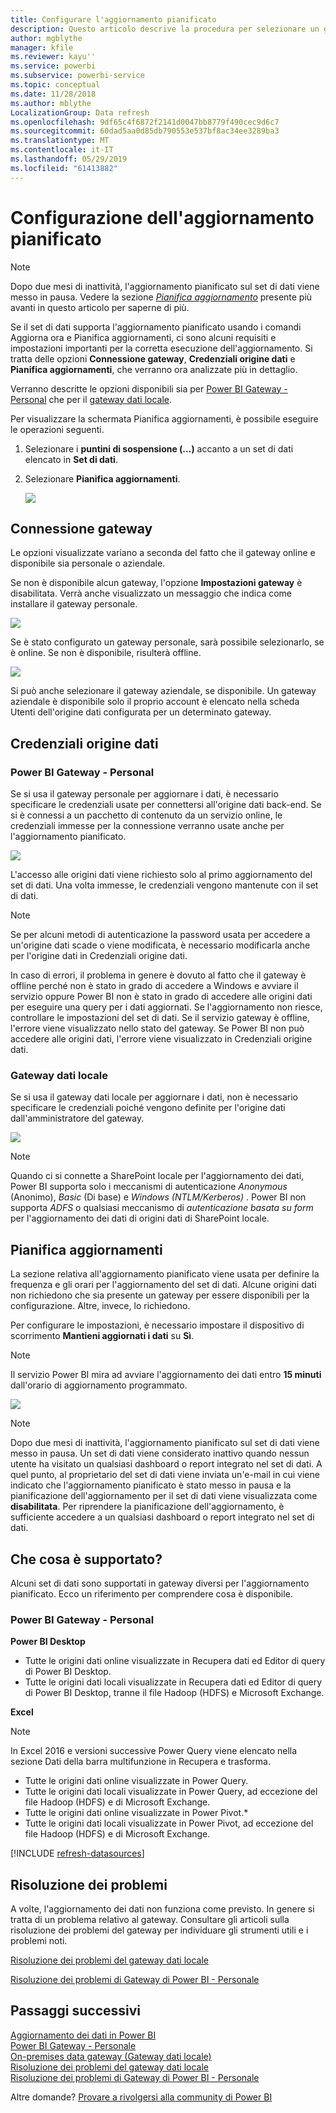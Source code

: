 ```yaml
---
title: Configurare l'aggiornamento pianificato
description: Questo articolo descrive la procedura per selezionare un gateway e configurare l'aggiornamento pianificato.
author: mgblythe
manager: kfile
ms.reviewer: kayu''
ms.service: powerbi
ms.subservice: powerbi-service
ms.topic: conceptual
ms.date: 11/28/2018
ms.author: mblythe
LocalizationGroup: Data refresh
ms.openlocfilehash: 9df65c4f6872f2141d0047bb8779f490cec9d6c7
ms.sourcegitcommit: 60dad5aa0d85db790553e537bf8ac34ee3289ba3
ms.translationtype: MT
ms.contentlocale: it-IT
ms.lasthandoff: 05/29/2019
ms.locfileid: "61413882"
---
```

# <a name="configuring-scheduled-refresh"></a>Configurazione dell'aggiornamento pianificato

>[!NOTE]
>Dopo due mesi di inattività, l'aggiornamento pianificato sul set di dati viene messo in pausa. Vedere la sezione [*Pianifica aggiornamento*](#schedule-refresh) presente più avanti in questo articolo per saperne di più.
> 
> 

Se il set di dati supporta l'aggiornamento pianificato usando i comandi Aggiorna ora e Pianifica aggiornamenti, ci sono alcuni requisiti e impostazioni importanti per la corretta esecuzione dell'aggiornamento. Si tratta delle opzioni **Connessione gateway**, **Credenziali origine dati** e **Pianifica aggiornamenti**, che verranno ora analizzate più in dettaglio.

Verranno descritte le opzioni disponibili sia per [Power BI Gateway - Personal](service-gateway-personal-mode.md) che per il [gateway dati locale](service-gateway-onprem.md).

Per visualizzare la schermata Pianifica aggiornamenti, è possibile eseguire le operazioni seguenti.

1. Selezionare i **puntini di sospensione (...)** accanto a un set di dati elencato in **Set di dati**.
2. Selezionare **Pianifica aggiornamenti**.
   
    ![](media/refresh-scheduled-refresh/dataset-menu.png)

## <a name="gateway-connection"></a>Connessione gateway
Le opzioni visualizzate variano a seconda del fatto che il gateway online e disponibile sia personale o aziendale.

Se non è disponibile alcun gateway, l'opzione **Impostazioni gateway** è disabilitata. Verrà anche visualizzato un messaggio che indica come installare il gateway personale.

![](media/refresh-scheduled-refresh/gateway-not-configured.png)

Se è stato configurato un gateway personale, sarà possibile selezionarlo, se è online. Se non è disponibile, risulterà offline.

![](media/refresh-scheduled-refresh/gateway-connection.png)

Si può anche selezionare il gateway aziendale, se disponibile. Un gateway aziendale è disponibile solo il proprio account è elencato nella scheda Utenti dell'origine dati configurata per un determinato gateway.

## <a name="data-source-credentials"></a>Credenziali origine dati
### <a name="power-bi-gateway---personal"></a>Power BI Gateway - Personal
Se si usa il gateway personale per aggiornare i dati, è necessario specificare le credenziali usate per connettersi all'origine dati back-end. Se si è connessi a un pacchetto di contenuto da un servizio online, le credenziali immesse per la connessione verranno usate anche per l'aggiornamento pianificato.

![](media/refresh-scheduled-refresh/data-source-credentials-pgw.png)

L'accesso alle origini dati viene richiesto solo al primo aggiornamento del set di dati. Una volta immesse, le credenziali vengono mantenute con il set di dati.

> [!NOTE]
> Se per alcuni metodi di autenticazione la password usata per accedere a un'origine dati scade o viene modificata, è necessario modificarla anche per l'origine dati in Credenziali origine dati.
> 
> 

In caso di errori, il problema in genere è dovuto al fatto che il gateway è offline perché non è stato in grado di accedere a Windows e avviare il servizio oppure Power BI non è stato in grado di accedere alle origini dati per eseguire una query per i dati aggiornati. Se l'aggiornamento non riesce, controllare le impostazioni del set di dati. Se il servizio gateway è offline, l'errore viene visualizzato nello stato del gateway. Se Power BI non può accedere alle origini dati, l'errore viene visualizzato in Credenziali origine dati.

### <a name="on-premises-data-gateway"></a>Gateway dati locale
Se si usa il gateway dati locale per aggiornare i dati, non è necessario specificare le credenziali poiché vengono definite per l'origine dati dall'amministratore del gateway.

![](media/refresh-scheduled-refresh/data-source-credentials-egw.png)

> [!NOTE]
> Quando ci si connette a SharePoint locale per l'aggiornamento dei dati, Power BI supporta solo i meccanismi di autenticazione *Anonymous* (Anonimo), *Basic* (Di base) e *Windows (NTLM/Kerberos)* . Power BI non supporta *ADFS* o qualsiasi meccanismo di *autenticazione basata su form* per l'aggiornamento dei dati di origini dati di SharePoint locale.
> 
> 

## <a name="schedule-refresh"></a>Pianifica aggiornamenti
La sezione relativa all'aggiornamento pianificato viene usata per definire la frequenza e gli orari per l'aggiornamento del set di dati. Alcune origini dati non richiedono che sia presente un gateway per essere disponibili per la configurazione. Altre, invece, lo richiedono.

Per configurare le impostazioni, è necessario impostare il dispositivo di scorrimento **Mantieni aggiornati i dati** su **Sì**.

> [!NOTE]
> Il servizio Power BI mira ad avviare l'aggiornamento dei dati entro **15 minuti** dall'orario di aggiornamento programmato.
> 
> 

![](media/refresh-scheduled-refresh/scheduled-refresh.png)

> [!NOTE]
> Dopo due mesi di inattività, l'aggiornamento pianificato sul set di dati viene messo in pausa. Un set di dati viene considerato inattivo quando nessun utente ha visitato un qualsiasi dashboard o report integrato nel set di dati. A quel punto, al proprietario del set di dati viene inviata un'e-mail in cui viene indicato che l'aggiornamento pianificato è stato messo in pausa e la pianificazione dell'aggiornamento per il set di dati viene visualizzata come **disabilitata**. Per riprendere la pianificazione dell'aggiornamento, è sufficiente accedere a un qualsiasi dashboard o report integrato nel set di dati.
> 
> 

## <a name="whats-supported"></a>Che cosa è supportato?
Alcuni set di dati sono supportati in gateway diversi per l'aggiornamento pianificato. Ecco un riferimento per comprendere cosa è disponibile.

### <a name="power-bi-gateway---personal"></a>Power BI Gateway - Personal
**Power BI Desktop**

* Tutte le origini dati online visualizzate in Recupera dati ed Editor di query di Power BI Desktop.
* Tutte le origini dati locali visualizzate in Recupera dati ed Editor di query di Power BI Desktop, tranne il file Hadoop (HDFS) e Microsoft Exchange.

**Excel**

> [!NOTE]
> In Excel 2016 e versioni successive Power Query viene elencato nella sezione Dati della barra multifunzione in Recupera e trasforma.
> 
> 

* Tutte le origini dati online visualizzate in Power Query.
* Tutte le origini dati locali visualizzate in Power Query, ad eccezione del file Hadoop (HDFS) e di Microsoft Exchange.
* Tutte le origini dati online visualizzate in Power Pivot.\*
* Tutte le origini dati locali visualizzate in Power Pivot, ad eccezione del file Hadoop (HDFS) e di Microsoft Exchange.

<!-- Refresh Data sources-->
[!INCLUDE [refresh-datasources](./includes/refresh-datasources.md)]

## <a name="troubleshooting"></a>Risoluzione dei problemi
A volte, l'aggiornamento dei dati non funziona come previsto. In genere si tratta di un problema relativo al gateway. Consultare gli articoli sulla risoluzione dei problemi del gateway per individuare gli strumenti utili e i problemi noti.

[Risoluzione dei problemi del gateway dati locale](service-gateway-onprem-tshoot.md)

[Risoluzione dei problemi di Gateway di Power BI - Personale](service-admin-troubleshooting-power-bi-personal-gateway.md)

## <a name="next-steps"></a>Passaggi successivi
[Aggiornamento dei dati in Power BI](refresh-data.md)  
[Power BI Gateway - Personale](service-gateway-personal-mode.md)  
[On-premises data gateway (Gateway dati locale)](service-gateway-onprem.md)  
[Risoluzione dei problemi del gateway dati locale](service-gateway-onprem-tshoot.md)  
[Risoluzione dei problemi di Gateway di Power BI - Personale](service-admin-troubleshooting-power-bi-personal-gateway.md)  

Altre domande? [Provare a rivolgersi alla community di Power BI](http://community.powerbi.com/)

